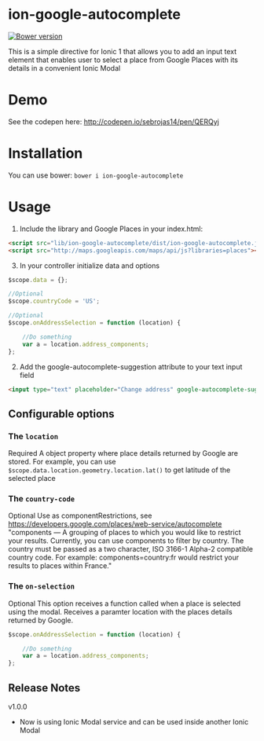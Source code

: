 ion-google-autocomplete
================
[![Bower version](https://badge.fury.io/bo/ion-google-autocomplete.svg)](https://badge.fury.io/bo/ion-google-autocomplete.svg)

This is a simple directive for Ionic 1 that allows you to add an input text element that enables user to select a place from Google Places with its details in a convenient Ionic Modal

# Demo
See the codepen here: http://codepen.io/sebrojas14/pen/QERQyj

# Installation
You can use bower:
`bower i ion-google-autocomplete`

# Usage
1. Include the library and Google Places in your index.html:
```html
<script src="lib/ion-google-autocomplete/dist/ion-google-autocomplete.js"></script>
<script src="http://maps.googleapis.com/maps/api/js?libraries=places"></script>
```
3. In your controller initialize data and options
```javascript
$scope.data = {};

//Optional
$scope.countryCode = 'US';

//Optional
$scope.onAddressSelection = function (location) {

    //Do something
    var a = location.address_components;
};
```
2. Add the google-autocomplete-suggestion attribute to your text input field
```html
<input type="text" placeholder="Change address" google-autocomplete-suggestion location="data.location" country-code="{{countryCode}}" on-selection="onAddressSelection(location)" ng-model="data.location.formatted_address" readonly required>
```

## Configurable options

### The `location`
Required
A object property where place details returned by Google are stored. For example, you can use `$scope.data.location.geometry.location.lat()` to get latitude of the selected place

### The `country-code`
Optional
Use as componentRestrictions, see https://developers.google.com/places/web-service/autocomplete
"components — A grouping of places to which you would like to restrict your results. Currently, you can use components to filter by country. The country must be passed as a two character, ISO 3166-1 Alpha-2 compatible country code. For example: components=country:fr would restrict your results to places within France."

### The `on-selection`
Optional
This option receives a function called when a place is selected using the modal. Receives a paramter location with the places details returned by Google.
```javascript
$scope.onAddressSelection = function (location) {

    //Do something
    var a = location.address_components;
};
```

## Release Notes

v1.0.0
- Now is using Ionic Modal service and can be used inside another Ionic Modal